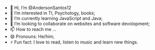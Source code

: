 - 👋 Hi, I’m @AndersonSantos12
- 👀 I’m interested in TI, Psychology, books;
- 🌱 I’m currently learning JavaScript and Java;
- 💞️ I’m looking to collaborate on websites and software devolopment;
- 📫 How to reach me ...
- 😄 Pronouns: He/him;
- ⚡ Fun fact: I love to read, listen to music and learn new things.

<!---
AndersonSantos12/AndersonSantos12 is a ✨ special ✨ repository because its `README.md` (this file) appears on your GitHub profile.
You can click the Preview link to take a look at your changes.
--->
